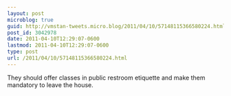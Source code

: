 ```yaml
---
layout: post
microblog: true
guid: http://vmstan-tweets.micro.blog/2011/04/10/57148115366580224.html
post_id: 3042978
date: 2011-04-10T12:29:07-0600
lastmod: 2011-04-10T12:29:07-0600
type: post
url: /2011/04/10/57148115366580224.html
---
```

They should offer classes in public restroom etiquette and make them mandatory to leave the house.
